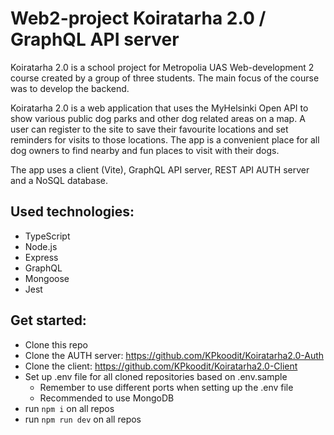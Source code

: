 # Web2-project Koiratarha 2.0 / GraphQL API server

Koiratarha 2.0 is a school project for Metropolia UAS Web-development 2 course created by a group of three students. The main focus of the course was to develop the backend.

Koiratarha 2.0 is a web application that uses the MyHelsinki Open API to show various public dog parks and other dog related areas on a map. A user can register to the site to save their favourite locations and set reminders for visits to those locations. The app is a convenient place for all dog owners to find nearby and fun places to visit with their dogs.

The app uses a client (Vite), GraphQL API server, REST API AUTH server and a NoSQL database.

## Used technologies:
- TypeScript
- Node.js
- Express
- GraphQL
- Mongoose
- Jest

## Get started:

- Clone this repo
- Clone the AUTH server: https://github.com/KPkoodit/Koiratarha2.0-Auth
- Clone the client: https://github.com/KPkoodit/Koiratarha2.0-Client
- Set up .env file for all cloned repositories based on .env.sample
    - Remember to use different ports when setting up the .env file
    - Recommended to use MongoDB
- run `npm i` on all repos
- run `npm run dev` on all repos

